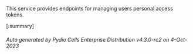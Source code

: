 






This service provides endpoints for managing users personal access tokens.

[:summary]

###### Auto generated by Pydio Cells Enterprise Distribution v4.3.0-rc2 on 4-Oct-2023
